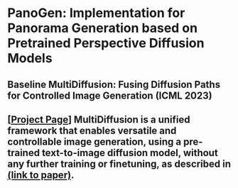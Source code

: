 # PanoGen: Implementation for Panorama Generation based on Pretrained Perspective Diffusion Models
<!-- ## [<a href="https://multidiffusion.github.io/" target="_blank">Project Page</a>] -->

<!-- [![arXiv](https://img.shields.io/badge/arXiv-MultiDiffusion-b31b1b.svg)](https://arxiv.org/abs/2302.08113)
![Pytorch](https://img.shields.io/badge/PyTorch->=1.10.0-Red?logo=pytorch)
[![Hugging Face Spaces](https://img.shields.io/badge/%F0%9F%A4%97%20Hugging%20Face-Spaces-blue)](https://huggingface.co/spaces/weizmannscience/MultiDiffusion)
[![Replicate](https://replicate.com/cjwbw/multidiffusion/badge)](https://replicate.com/cjwbw/multidiffusion) -->


## Baseline MultiDiffusion: Fusing Diffusion Paths for Controlled Image Generation (ICML 2023)
## [<a href="https://multidiffusion.github.io/" target="_blank">Project Page</a>] **MultiDiffusion** is a unified framework that enables versatile and controllable image generation, using a pre-trained text-to-image diffusion model, without any further training or finetuning, as described in <a href="https://arxiv.org/abs/2302.08113" target="_blank">(link to paper)</a>.



